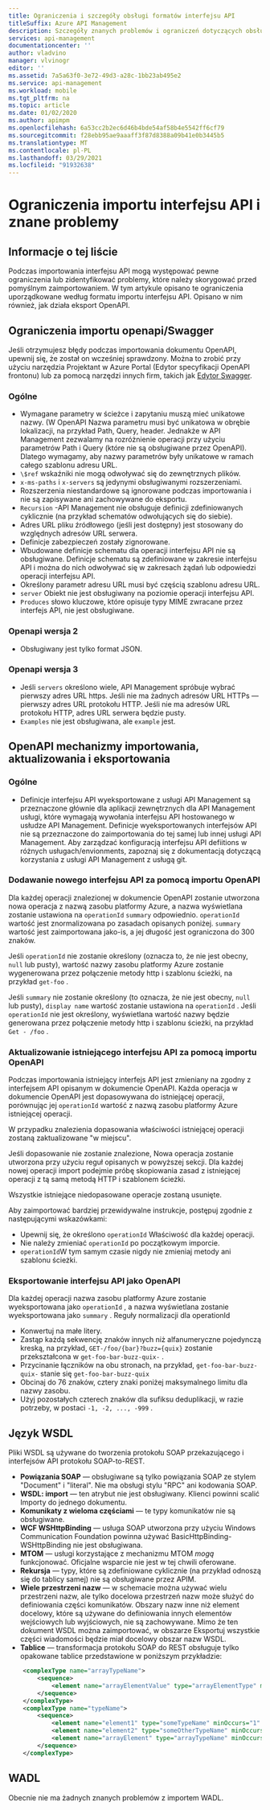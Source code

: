 ```yaml
---
title: Ograniczenia i szczegóły obsługi formatów interfejsu API
titleSuffix: Azure API Management
description: Szczegóły znanych problemów i ograniczeń dotyczących obsługi formatów Open API, WSDL i WADL w usłudze Azure API Management.
services: api-management
documentationcenter: ''
author: vladvino
manager: vlvinogr
editor: ''
ms.assetid: 7a5a63f0-3e72-49d3-a28c-1bb23ab495e2
ms.service: api-management
ms.workload: mobile
ms.tgt_pltfrm: na
ms.topic: article
ms.date: 01/02/2020
ms.author: apimpm
ms.openlocfilehash: 6a53cc2b2ec6d46b4bde54af58b4e5542ff6cf79
ms.sourcegitcommit: f28ebb95ae9aaaff3f87d8388a09b41e0b3445b5
ms.translationtype: MT
ms.contentlocale: pl-PL
ms.lasthandoff: 03/29/2021
ms.locfileid: "91932638"
---
```

# <a name="api-import-restrictions-and-known-issues"></a>Ograniczenia importu interfejsu API i znane problemy

## <a name="about-this-list"></a>Informacje o tej liście

Podczas importowania interfejsu API mogą występować pewne ograniczenia lub zidentyfikować problemy, które należy skorygować przed pomyślnym zaimportowaniem. W tym artykule opisano te ograniczenia uporządkowane według formatu importu interfejsu API. Opisano w nim również, jak działa eksport OpenAPI.

## <a name="openapiswagger-import-limitations"></a><a name="open-api"> </a>Ograniczenia importu openapi/Swagger

Jeśli otrzymujesz błędy podczas importowania dokumentu OpenAPI, upewnij się, że został on wcześniej sprawdzony. Można to zrobić przy użyciu narzędzia Projektant w Azure Portal (Edytor specyfikacji OpenAPI frontonu) lub za pomocą narzędzi innych firm, takich jak <a href="https://editor.swagger.io">Edytor Swagger</a>.

### <a name="general"></a><a name="open-api-general"> </a>Ogólne

-   Wymagane parametry w ścieżce i zapytaniu muszą mieć unikatowe nazwy. (W OpenAPI Nazwa parametru musi być unikatowa w obrębie lokalizacji, na przykład Path, Query, header. Jednakże w API Management zezwalamy na rozróżnienie operacji przy użyciu parametrów Path i Query (które nie są obsługiwane przez OpenAPI). Dlatego wymagamy, aby nazwy parametrów były unikatowe w ramach całego szablonu adresu URL.
-   `\$ref` wskaźniki nie mogą odwoływać się do zewnętrznych plików.
-   `x-ms-paths` i `x-servers` są jedynymi obsługiwanymi rozszerzeniami.
-   Rozszerzenia niestandardowe są ignorowane podczas importowania i nie są zapisywane ani zachowywane do eksportu.
-   `Recursion` -API Management nie obsługuje definicji zdefiniowanych cyklicznie (na przykład schematów odwołujących się do siebie).
-   Adres URL pliku źródłowego (jeśli jest dostępny) jest stosowany do względnych adresów URL serwera.
-   Definicje zabezpieczeń zostały zignorowane.
-   Wbudowane definicje schematu dla operacji interfejsu API nie są obsługiwane. Definicje schematu są zdefiniowane w zakresie interfejsu API i można do nich odwoływać się w zakresach żądań lub odpowiedzi operacji interfejsu API.
-   Określony parametr adresu URL musi być częścią szablonu adresu URL.
-   `server` Obiekt nie jest obsługiwany na poziomie operacji interfejsu API.
-   `Produces` słowo kluczowe, które opisuje typy MIME zwracane przez interfejs API, nie jest obsługiwane. 

### <a name="openapi-version-2"></a><a name="open-api-v2"> </a>Openapi wersja 2

-   Obsługiwany jest tylko format JSON.

### <a name="openapi-version-3"></a><a name="open-api-v3"> </a>Openapi wersja 3

-   Jeśli `servers` określono wiele, API Management spróbuje wybrać pierwszy adres URL https. Jeśli nie ma żadnych adresów URL HTTPs — pierwszy adres URL protokołu HTTP. Jeśli nie ma adresów URL protokołu HTTP, adres URL serwera będzie pusty.
-   `Examples` nie jest obsługiwana, ale `example` jest.

## <a name="openapi-import-update-and-export-mechanisms"></a>OpenAPI mechanizmy importowania, aktualizowania i eksportowania

### <a name="general"></a><a name="open-import-export-general"> </a>Ogólne

-   Definicje interfejsu API wyeksportowane z usługi API Management są przeznaczone głównie dla aplikacji zewnętrznych dla API Management usługi, które wymagają wywołania interfejsu API hostowanego w usłudze API Management. Definicje wyeksportowanych interfejsów API nie są przeznaczone do zaimportowania do tej samej lub innej usługi API Management. Aby zarządzać konfiguracją interfejsu API defiitions w różnych usługach/envionments, zapoznaj się z dokumentacją dotyczącą korzystania z usługi API Management z usługą git. 

### <a name="add-new-api-via-openapi-import"></a>Dodawanie nowego interfejsu API za pomocą importu OpenAPI

Dla każdej operacji znalezionej w dokumencie OpenAPI zostanie utworzona nowa operacja z nazwą zasobu platformy Azure, a nazwa wyświetlana zostanie ustawiona na `operationId` `summary` odpowiednio. `operationId` wartość jest znormalizowana po zasadach opisanych poniżej. `summary` wartość jest zaimportowana jako-is, a jej długość jest ograniczona do 300 znaków.

Jeśli `operationId` nie zostanie określony (oznacza to, że nie jest obecny, `null` lub pusty), wartość nazwy zasobu platformy Azure zostanie wygenerowana przez połączenie metody http i szablonu ścieżki, na przykład `get-foo` .

Jeśli `summary` nie zostanie określony (to oznacza, że nie jest obecny, `null` lub pusty), `display name` wartość zostanie ustawiona na `operationId` . Jeśli `operationId` nie jest określony, wyświetlana wartość nazwy będzie generowana przez połączenie metody http i szablonu ścieżki, na przykład `Get - /foo` .

### <a name="update-an-existing-api-via-openapi-import"></a>Aktualizowanie istniejącego interfejsu API za pomocą importu OpenAPI

Podczas importowania istniejący interfejs API jest zmieniany na zgodny z interfejsem API opisanym w dokumencie OpenAPI. Każda operacja w dokumencie OpenAPI jest dopasowywana do istniejącej operacji, porównując jej `operationId` wartość z nazwą zasobu platformy Azure istniejącej operacji.

W przypadku znalezienia dopasowania właściwości istniejącej operacji zostaną zaktualizowane "w miejscu".

Jeśli dopasowanie nie zostanie znalezione, Nowa operacja zostanie utworzona przy użyciu reguł opisanych w powyższej sekcji. Dla każdej nowej operacji import podejmie próbę skopiowania zasad z istniejącej operacji z tą samą metodą HTTP i szablonem ścieżki.

Wszystkie istniejące niedopasowane operacje zostaną usunięte.

Aby zaimportować bardziej przewidywalne instrukcje, postępuj zgodnie z następującymi wskazówkami:

- Upewnij się, że określono `operationId` Właściwość dla każdej operacji.
- Nie należy zmieniać `operationId` po początkowym imporcie.
- `operationId`W tym samym czasie nigdy nie zmieniaj metody ani szablonu ścieżki.

### <a name="export-api-as-openapi"></a>Eksportowanie interfejsu API jako OpenAPI

Dla każdej operacji nazwa zasobu platformy Azure zostanie wyeksportowana jako `operationId` , a nazwa wyświetlana zostanie wyeksportowana jako `summary` .
Reguły normalizacji dla operationId

- Konwertuj na małe litery.
- Zastąp każdą sekwencję znaków innych niż alfanumeryczne pojedynczą kreską, na przykład, `GET-/foo/{bar}?buzz={quix}` zostanie przekształcona w `get-foo-bar-buzz-quix-` .
- Przycinanie łączników na obu stronach, na przykład, `get-foo-bar-buzz-quix-` stanie się `get-foo-bar-buzz-quix`
- Obcinaj do 76 znaków, cztery znaki poniżej maksymalnego limitu dla nazwy zasobu.
- Użyj pozostałych czterech znaków dla sufiksu deduplikacji, w razie potrzeby, w postaci `-1, -2, ..., -999` .


## <a name="wsdl"></a><a name="wsdl"> </a>Język WSDL

Pliki WSDL są używane do tworzenia protokołu SOAP przekazującego i interfejsów API protokołu SOAP-to-REST.

-   **Powiązania SOAP** — obsługiwane są tylko powiązania SOAP ze stylem "Document" i "literal". Nie ma obsługi stylu "RPC" ani kodowania SOAP.
-   **WSDL: import** — ten atrybut nie jest obsługiwany. Klienci powinni scalić Importy do jednego dokumentu.
-   **Komunikaty z wieloma częściami** — te typy komunikatów nie są obsługiwane.
-   **WCF WSHttpBinding** — usługa SOAP utworzona przy użyciu Windows Communication Foundation powinna używać BasicHttpBinding-WSHttpBinding nie jest obsługiwana.
-   **MTOM** — usługi korzystające z mechanizmu MTOM <em>mogą</em> funkcjonować. Oficjalne wsparcie nie jest w tej chwili oferowane.
-   **Rekursja** — typy, które są zdefiniowane cyklicznie (na przykład odnoszą się do tablicy samej) nie są obsługiwane przez APIM.
-   **Wiele przestrzeni nazw** — w schemacie można używać wielu przestrzeni nazw, ale tylko docelowa przestrzeń nazw może służyć do definiowania części komunikatów. Obszary nazw inne niż element docelowy, które są używane do definiowania innych elementów wejściowych lub wyjściowych, nie są zachowywane. Mimo że ten dokument WSDL można zaimportować, w obszarze Eksportuj wszystkie części wiadomości będzie miał docelowy obszar nazw WSDL.
-   **Tablice** — transformacja protokołu SOAP do REST obsługuje tylko opakowane tablice przedstawione w poniższym przykładzie:

```xml
    <complexType name="arrayTypeName">
        <sequence>
            <element name="arrayElementValue" type="arrayElementType" minOccurs="0" maxOccurs="unbounded"/>
        </sequence>
    </complexType>
    <complexType name="typeName">
        <sequence>
            <element name="element1" type="someTypeName" minOccurs="1" maxOccurs="1"/>
            <element name="element2" type="someOtherTypeName" minOccurs="0" maxOccurs="1" nillable="true"/>
            <element name="arrayElement" type="arrayTypeName" minOccurs="1" maxOccurs="1"/>
        </sequence>
    </complexType>
```

## <a name="wadl"></a><a name="wadl"> </a>WADL

Obecnie nie ma żadnych znanych problemów z importem WADL.
